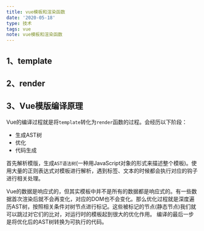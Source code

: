 ```yaml
---
title: vue模板和渲染函数
date: '2020-05-18'
type: 技术
tags: vue
note: vue模板和渲染函数
---
```


## 1、template

## 2、render

## 3、Vue模版编译原理

Vue的编译过程就是将`template`转化为`render`函数的过程。会经历以下阶段：

+ 生成AST树
+ 优化
+ 代码生成

首先解析模版，生成`AST语法树`(一种用JavaScript对象的形式来描述整个模板)。使用大量的正则表达式对模板进行解析，遇到标签、文本的时候都会执行对应的钩子进行相关处理。

Vue的数据是响应式的，但其实模板中并不是所有的数据都是响应式的。有一些数据首次渲染后就不会再变化，对应的DOM也不会变化。那么优化过程就是深度遍历AST树，按照相关条件对树节点进行标记。这些被标记的节点(静态节点)我们就可以跳过对它们的比对，对运行时的模板起到很大的优化作用。
编译的最后一步是将优化后的AST树转换为可执行的代码。